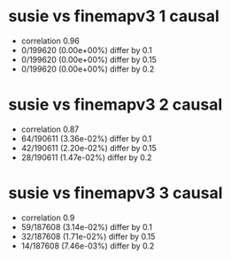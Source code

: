 # susie vs finemapv3  1 causal

- correlation 0.96
- 0/199620 (0.00e+00%) differ by 0.1
- 0/199620 (0.00e+00%) differ by 0.15
- 0/199620 (0.00e+00%) differ by 0.2


# susie vs finemapv3  2 causal

- correlation 0.87
- 64/190611 (3.36e-02%) differ by 0.1
- 42/190611 (2.20e-02%) differ by 0.15
- 28/190611 (1.47e-02%) differ by 0.2


# susie vs finemapv3  3 causal

- correlation 0.9
- 59/187608 (3.14e-02%) differ by 0.1
- 32/187608 (1.71e-02%) differ by 0.15
- 14/187608 (7.46e-03%) differ by 0.2


